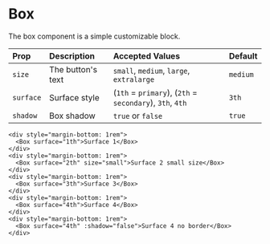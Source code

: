 # Box

The box component is a simple customizable block.

| Prop       | Description               | Accepted Values                                           | Default     |
| :--------- | :------------------------ | :-------------------------------------------------------- | :---------- |
| `size`     | The button's text         | `small`, `medium`, `large`, `extralarge`                  | `medium`    |
| `surface`  | Surface style             | (`1th` = `primary`), (`2th` = `secondary`), `3th`, `4th`  | `3th`       |
| `shadow`   | Box shadow                | `true` or `false`                                         | `true`      |

```vue
<div style="margin-bottom: 1rem">
  <Box surface="1th">Surface 1</Box>
</div>
<div style="margin-bottom: 1rem">
  <Box surface="2th" size="small">Surface 2 small size</Box>
</div>
<div style="margin-bottom: 1rem">
  <Box surface="3th">Surface 3</Box>
</div>
<div style="margin-bottom: 1rem">
  <Box surface="4th">Surface 4</Box>
</div>
<div style="margin-bottom: 1rem">
  <Box surface="4th" :shadow="false">Surface 4 no border</Box>
</div>
```
